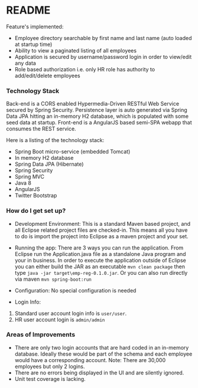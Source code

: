 # README #

Feature's implemented:

* Employee directory searchable by first name and last name (auto loaded at startup time)
* Ability to view a paginated listing of all employees
* Application is secured by username/password login in order to view/edit any data
* Role based authorization i.e. only HR role has authority to add/edit/delete employees 

### Technology Stack ###

Back-end is a CORS enabled Hypermedia-Driven RESTful Web Service secured by Spring Security. Persistence layer is auto generated via Spring Data JPA hitting an in-memory H2 database, which is populated with some seed data at startup. Front-end is a AngularJS based semi-SPA webapp that consumes the REST service.

Here is a listing of the technology stack:

* Spring Boot micro-service (embedded Tomcat)
* In memory H2 database
* Spring Data JPA (Hibernate)
* Spring Security
* Spring MVC
* Java 8
* AngularJS
* Twitter Bootstrap

### How do I get set up? ###

* Development Environment: This is a standard Maven based project, and all Eclipse related project files are checked-in. This means all you have to do is import the project into Eclipse as a maven project and your set.

* Running the app: There are 3 ways you can run the application. From Eclipse run the Application.java file as a standalone Java program and your in business. In order to execute the application outside of Eclipse you can either build the JAR as an executable `mvn clean package` then type `java -jar target\emp-reg-0.1.0.jar`. Or you can also run directly via maven `mvn spring-boot:run`

* Configuration: No special configuration is needed

* Login Info: 

1. Standard user account login info is `user/user`. 
2. HR user account login is `admin/admin`

### Areas of Improvements ###

* There are only two login accounts that are hard coded in an in-memory database. Ideally these would be part of the schema and each employee would have a corresponding account. Note: There are 30,000 employees but only 2 logins.
* There are no errors being displayed in the UI and are silently ignored.
* Unit test coverage is lacking.